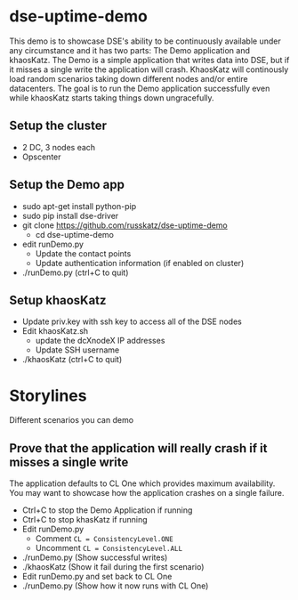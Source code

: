 # dse-uptime-demo
This demo is to showcase DSE's ability to be continuously available under any circumstance and it has two parts: The Demo application and khaosKatz. The Demo is a simple application that writes data into DSE, but if it misses a single write the application will crash. KhaosKatz will continously load random scenarios taking down different nodes and/or entire datacenters. The goal is to run the Demo application successfully even while khaosKatz starts taking things down ungracefully.

## Setup the cluster
* 2 DC, 3 nodes each
* Opscenter

## Setup the Demo app
* sudo apt-get install python-pip
* sudo pip install dse-driver
* git clone https://github.com/russkatz/dse-uptime-demo
  * cd dse-uptime-demo
* edit runDemo.py
  * Update the contact points
  * Update authentication information (if enabled on cluster)
* ./runDemo.py (ctrl+C to quit)

## Setup khaosKatz
* Update priv.key with ssh key to access all of the DSE nodes
* Edit khaosKatz.sh
  * update the dcXnodeX IP addresses
  * Update SSH username
* ./khaosKatz (ctrl+C to quit)

# Storylines
Different scenarios you can demo

## Prove that the application will really crash if it misses a single write
The application defaults to CL One which provides maximum availability. You may want to showcase how the application crashes on a single failure.
* Ctrl+C to stop the Demo Application if running
* Ctrl+C to stop khasKatz if running
* Edit runDemo.py
  * Comment `CL = ConsistencyLevel.ONE`
  * Uncomment `CL = ConsistencyLevel.ALL`
* ./runDemo.py (Show successful writes)
* ./khaosKatz (Show it fail during the first scenario)
* Edit runDemo.py and set back to CL One
* ./runDemo.py (Show how it now runs with CL One)
